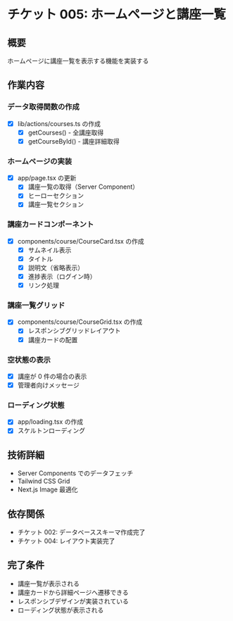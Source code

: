 # チケット 005: ホームページと講座一覧

## 概要

ホームページに講座一覧を表示する機能を実装する

## 作業内容

### データ取得関数の作成

- [x] lib/actions/courses.ts の作成
  - [x] getCourses() - 全講座取得
  - [x] getCourseById() - 講座詳細取得

### ホームページの実装

- [x] app/page.tsx の更新
  - [x] 講座一覧の取得（Server Component）
  - [x] ヒーローセクション
  - [x] 講座一覧セクション

### 講座カードコンポーネント

- [x] components/course/CourseCard.tsx の作成
  - [x] サムネイル表示
  - [x] タイトル
  - [x] 説明文（省略表示）
  - [x] 進捗表示（ログイン時）
  - [x] リンク処理

### 講座一覧グリッド

- [x] components/course/CourseGrid.tsx の作成
  - [x] レスポンシブグリッドレイアウト
  - [x] 講座カードの配置

### 空状態の表示

- [x] 講座が 0 件の場合の表示
- [x] 管理者向けメッセージ

### ローディング状態

- [x] app/loading.tsx の作成
- [x] スケルトンローディング

## 技術詳細

- Server Components でのデータフェッチ
- Tailwind CSS Grid
- Next.js Image 最適化

## 依存関係

- チケット 002: データベーススキーマ作成完了
- チケット 004: レイアウト実装完了

## 完了条件

- 講座一覧が表示される
- 講座カードから詳細ページへ遷移できる
- レスポンシブデザインが実装されている
- ローディング状態が表示される
